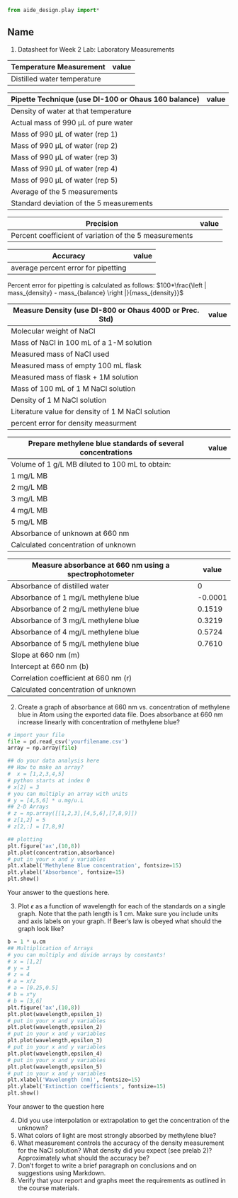 ```python
from aide_design.play import*
```
## Name
1. Datasheet for Week 2 Lab: Laboratory Measurements

| Temperature Measurement     | value |
| --------------------------- | ----- |
| Distilled water temperature |       |

| Pipette Technique (use DI-100 or Ohaus 160 balance) | value |
| --------------------------------------------------- | ----- |
| Density of water at that temperature                |       |
| Actual mass of 990 µL of pure water                 |       |
| Mass of 990 µL of water (rep 1)                     |       |
| Mass of 990 µL of water (rep 2)                     |       |
| Mass of 990 µL of water (rep 3)                     |       |
| Mass of 990 µL of water (rep 4)                     |       |
| Mass of 990 µL of water (rep 5)                     |       |
| Average of the 5 measurements                       |       |
| Standard deviation of the 5 measurements            |       |

| Precision                                              | value |
| ------------------------------------------------------ | ----- |
| Percent coefficient of variation of the 5 measurements |       |

| Accuracy                            | value |
| ----------------------------------- | ----- |
| average percent error for pipetting |       |

Percent error for pipetting is calculated as follows:
$100*\frac{\left | mass_{density} - mass_{balance} \right |}{mass_{density}}$

| Measure Density (use DI-800 or Ohaus 400D or Prec. Std) | value |
| ------------------------------------------------------- | ----- |
| Molecular weight of NaCl                                |       |
| Mass of NaCl in 100 mL of a 1-M solution                |       |
| Measured mass of NaCl used                              |       |
| Measured mass of empty 100 mL flask                     |       |
| Measured mass of flask + 1M solution                    |       |
| Mass of 100 mL of 1 M NaCl solution                     |       |
| Density of 1 M NaCl solution                            |       |
| Literature value for density of 1 M NaCl solution       |       |
| percent error for density measurment                    |       |

| Prepare methylene blue standards of several concentrations | value |
| ---------------------------------------------------------- | ----- |
| Volume of 1 g/L MB diluted to 100 mL to obtain:            |       |
| 1 mg/L MB                                                  |       |
| 2 mg/L MB                                                  |       |
| 3 mg/L MB                                                  |       |
| 4 mg/L MB                                                  |       |
| 5 mg/L MB                                                  |       |
| Absorbance of unknown at 660 nm                            |       |
| Calculated concentration of unknown                        |       |

| Measure absorbance at 660 nm using a spectrophotometer | value   |
| ------------------------------------------------------ | ------- |
| Absorbance of distilled water                          | 0       |
| Absorbance of 1 mg/L methylene blue                    | -0.0001 |
| Absorbance of 2 mg/L methylene blue                    | 0.1519  |
| Absorbance of 3 mg/L methylene blue                    | 0.3219  |
| Absorbance of 4 mg/L methylene blue                    | 0.5724  |
| Absorbance of 5 mg/L methylene blue                    | 0.7610  |
| Slope at 660 nm (m)                                    |         |
| Intercept at 660 nm (b)                                |         |
| Correlation coefficient at 660 nm (r)                  |         |
| Calculated concentration of unknown                    |         |


2. Create a graph of absorbance at 660 nm vs. concentration of methylene blue in Atom using the exported data file. Does absorbance at 660 nm increase linearly with concentration of methylene blue?

```python
# import your file
file = pd.read_csv('yourfilename.csv')
array = np.array(file)

## do your data analysis here
## How to make an array?
#  x = [1,2,3,4,5]
# python starts at index 0
# x[2] = 3
# you can multiply an array with units
# y = [4,5,6] * u.mg/u.L
## 2-D Arrays
# z = np.array([[1,2,3],[4,5,6],[7,8,9]])
# z[1,2] = 5
# z[2,:] = [7,8,9]

## plotting
plt.figure('ax',(10,8))
plt.plot(concentration,absorbance)
# put in your x and y variables
plt.xlabel('Methylene Blue concentration', fontsize=15)
plt.ylabel('Absorbance', fontsize=15)
plt.show()
```
Your answer to the questions here.

3. Plot $\epsilon$ as a function of wavelength for each of the standards on a single graph. Note that the path length is 1 cm. Make sure you include units and axis labels on your graph. If Beer’s law is obeyed what should the graph look like?
```python
b = 1 * u.cm
## Multiplication of Arrays
# you can multiply and divide arrays by constants!
# x = [1,2]
# y = 3
# z = 4
# a = x/z
# a = [0.25,0.5]
# b = x*y
# b = [3,6]
plt.figure('ax',(10,8))
plt.plot(wavelength,epsilon_1)
# put in your x and y variables
plt.plot(wavelength,epsilon_2)
# put in your x and y variables
plt.plot(wavelength,epsilon_3)
# put in your x and y variables
plt.plot(wavelength,epsilon_4)
# put in your x and y variables
plt.plot(wavelength,epsilon_5)
# put in your x and y variables
plt.xlabel('Wavelength (nm)', fontsize=15)
plt.ylabel('Extinction coefficients', fontsize=15)
plt.show()
```

Your answer to the question here

4. Did you use interpolation or extrapolation to get the concentration of the unknown?
5. What colors of light are most strongly absorbed by methylene blue?
6. What measurement controls the accuracy of the density measurement for the NaCl solution? What density did you expect (see prelab 2)? Approximately what should the accuracy be?
7. Don’t forget to write a brief paragraph on conclusions and on suggestions using Markdown.
8. Verify that your report and graphs meet the requirements as outlined in the course materials.
